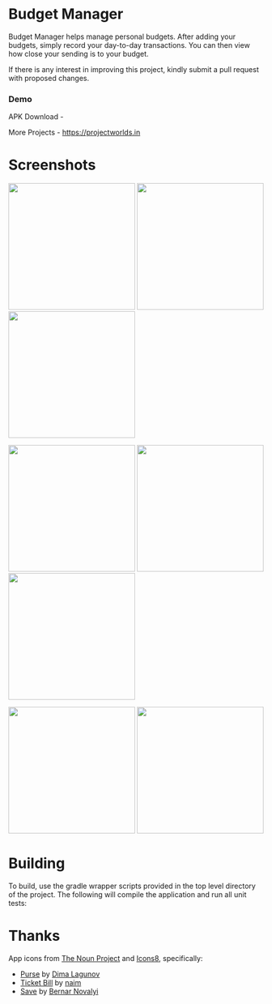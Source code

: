 # Budget Manager



Budget Manager helps manage personal budgets. After adding your budgets, simply record your day-to-day transactions.
You can then view how close your sending is to your budget.

If there is any interest in improving this project, kindly submit a pull request with
proposed changes.

### Demo



APK Download - 


More Projects - https://projectworlds.in

# Screenshots
[<img src="https://cloud.githubusercontent.com/assets/5264535/23584126/9f3b6e3e-0125-11e7-8c0a-27d176dd0c00.png" width=250>](https://cloud.githubusercontent.com/assets/5264535/23584126/9f3b6e3e-0125-11e7-8c0a-27d176dd0c00.png)
[<img src="https://cloud.githubusercontent.com/assets/5264535/23584129/b21da058-0125-11e7-952a-3f8202fe70b4.png" width=250>](https://cloud.githubusercontent.com/assets/5264535/23584129/b21da058-0125-11e7-952a-3f8202fe70b4.png)
[<img src="https://cloud.githubusercontent.com/assets/5264535/23584136/ec4ebe42-0125-11e7-8a27-c12309bdffe9.png" width=250>](https://cloud.githubusercontent.com/assets/5264535/23584136/ec4ebe42-0125-11e7-8a27-c12309bdffe9.png)

[<img src="https://cloud.githubusercontent.com/assets/5264535/23584137/ed87297a-0125-11e7-8d76-38b77a2938da.png" width=250>](https://cloud.githubusercontent.com/assets/5264535/23584137/ed87297a-0125-11e7-8d76-38b77a2938da.png)
[<img src="https://cloud.githubusercontent.com/assets/5264535/24686991/1939303c-1985-11e7-828a-836227bdc155.png" width=250>](https://cloud.githubusercontent.com/assets/5264535/24686991/1939303c-1985-11e7-828a-836227bdc155.png)
[<img src="https://cloud.githubusercontent.com/assets/5264535/23929601/ab0484be-08fd-11e7-9ffa-b003d72605f6.png" width=250>](https://cloud.githubusercontent.com/assets/5264535/23929601/ab0484be-08fd-11e7-9ffa-b003d72605f6.png)

[<img src="https://cloud.githubusercontent.com/assets/5264535/23584139/f12ae6ca-0125-11e7-855e-aaf44bd36873.png" width=250>](https://cloud.githubusercontent.com/assets/5264535/23584139/f12ae6ca-0125-11e7-855e-aaf44bd36873.png)
[<img src="https://cloud.githubusercontent.com/assets/5264535/23584140/f2b7acf8-0125-11e7-8aea-62e49e1e9cf4.png" width=250>](https://cloud.githubusercontent.com/assets/5264535/23584140/f2b7acf8-0125-11e7-8aea-62e49e1e9cf4.png)

# Building

To build, use the gradle wrapper scripts provided in the top level directory of the project. The following will
compile the application and run all unit tests:



# Thanks

App icons from [The Noun Project](https://thenounproject.com) and
[Icons8](https://icons8.com), specifically:
- [Purse](https://thenounproject.com/term/purse/26896/) by
[Dima Lagunov](https://thenounproject.com/lagunov.dmitriy/)
- [Ticket Bill](https://thenounproject.com/term/ticket-bill/634398/)
by [naim](https://thenounproject.com/naim.solis/)
- [Save](https://thenounproject.com/term/save/716011) by [Bernar Novalyi](https://thenounproject.com/bernar.novalyi)
